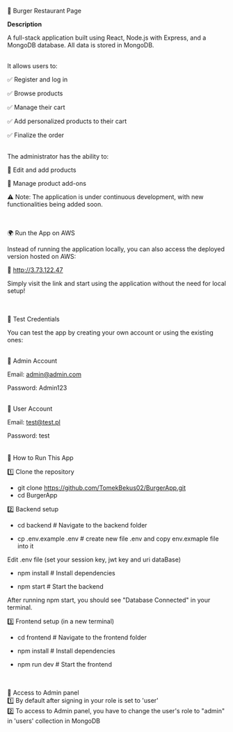 🍔 Burger Restaurant Page


**Description**

A full-stack application built using React, Node.js with Express, and a MongoDB database.
All data is stored in MongoDB.
<br><br>


It allows users to:

✅ Register and log in

✅ Browse products

✅ Manage their cart

✅ Add personalized products to their cart

✅ Finalize the order
<br><br>


The administrator has the ability to:

🔧 Edit and add products

🔧 Manage product add-ons

⚠️ Note: The application is under continuous development, with new functionalities being added soon.
<br><br><br>

🌍 Run the App on AWS

Instead of running the application locally, you can also access the deployed version hosted on AWS:

🔗 http://3.73.122.47

Simply visit the link and start using the application without the need for local setup!

<br><br>
🧪 Test Credentials

You can test the app by creating your own account or using the existing ones:

<br>
👑 Admin Account

Email: admin@admin.com

Password: Admin123
<br><br>

👤 User Account

Email: test@test.pl

Password: test
<br><br><br>
🚀 How to Run This App


1️⃣ Clone the repository

  - git clone https://github.com/TomekBekus02/BurgerApp.git
  - cd BurgerApp


2️⃣ Backend setup

  - cd backend            # Navigate to the backend folder
  
  - cp .env.example .env  # create new file .env and copy env.exmaple file into it

Edit .env file (set your session key, jwt key and uri dataBase)

  - npm install           # Install dependencies  

  - npm start             # Start the backend  

After running npm start, you should see "Database Connected" in your terminal.


3️⃣ Frontend setup (in a new terminal)

  - cd frontend      # Navigate to the frontend folder  

  - npm install      # Install dependencies  

  - npm run dev      # Start the frontend  
<br><br>

🔐 Access to Admin panel <br>
1️⃣ By default after signing in your role is set to 'user' <br>
2️⃣ To access to Admin panel, you have to change the user's role to "admin" in 'users' collection in MongoDB <br>




